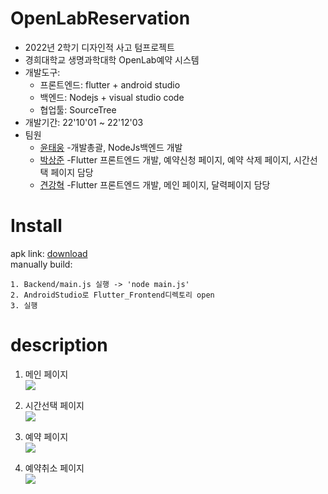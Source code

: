 # OpenLabReservation
- 2022년 2학기 디자인적 사고 텀프로젝트  
- 경희대학교 생명과학대학 OpenLab예약 시스템
- 개발도구: 
    - 프론트엔드: flutter + android studio
    - 백엔드: Nodejs + visual studio code
    - 협업툴: SourceTree
- 개발기간: 22'10'01 ~ 22'12'03
- 팀원
    - [윤태웅](https://github.com/yuntaewoong) -개발총괄, NodeJs백엔드 개발
    - [박상준](https://github.com/Sangjun-Park-BioInfo) -Flutter 프론트엔드 개발, 예약신청 페이지, 예약 삭제 페이지, 시간선택 페이지 담당
    - [견강혁](https://github.com/justinkhun) -Flutter 프론트엔드 개발, 메인 페이지, 달력페이지 담당

# Install
apk link: [download](https://drive.google.com/file/d/1RNZvojPzrW7XcVLccaCmidCb9pfDdlk6/view?usp=sharing)  
manually build: 
```
1. Backend/main.js 실행 -> 'node main.js'
2. AndroidStudio로 Flutter_Frontend디렉토리 open
3. 실행
```

# description
1. 메인 페이지  
![](ScreenShot/main.PNG)

2. 시간선택 페이지  
![](ScreenShot/TimeTable.PNG)

3. 예약 페이지  
![](ScreenShot/ReservePage.PNG)

4. 예약취소 페이지  
![](ScreenShot/CancelPage.PNG)



